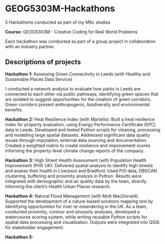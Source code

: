 # GEOG5303M-Hackathons
5 Hackathons conducted as part of my MSc studies

**Course:** GEOG5303M - Creative Coding for Real World Problems

Each hackathon was conducted as part of a group project in collaboration with an industry partner.

## Descriptions of projects

**Hackathon 1:** Assessing Green Connectivity in Leeds (with Healthy and Sustainable Places Data Service)

I conducted a network analysis to evaluate how parks in Leeds are connected to each other via public pathways, identifying green spaces that are isolated to suggest opportunities for the creation of green corridors. Green corridors present anthropogenic, biodiversity and environmental benefits.

**Hackathon 2:** 
Heat Resilience Index (with Martello): Built a heat resilience index for property evaluation, using Energy Performance Certificate (EPC) data in Leeds. Developed and tested Python scripts for cleaning, processing and modelling large spatial datasets. Addressed significant data quality issues through imputation, external data sourcing and documentation. Created a weighted matrix to create resilience and improvement scores informing the property-level climate change reports of the company.


**Hackathon 3:**
High Street Health Assessment (with Population Health Improvement (PHI) UK): Delivered spatial analysis to identify high streets and assess their health in Liverpool and Bradford. Used POI data, DBSCAN clustering, buffering and proximity analysis in Python. Results were integrated with demographic and air quality data by the team, directly informing the client’s Health Urban Places research. 


**Hackathon 4:**
Natural Flood Management (with Mott MacDonald):  Supported the development of a nature-based solutions mapping tool by identifying opportunities for river re-meandering in the UK. As a team, conducted proximity, contour and sinuosity analyses, developed a watercourse scoring system, while writing reusable Python scripts for spatial data processing and visualisation. Outputs were integrated into QGIS for stakeholder engagement.

**Hackathon 5:**







